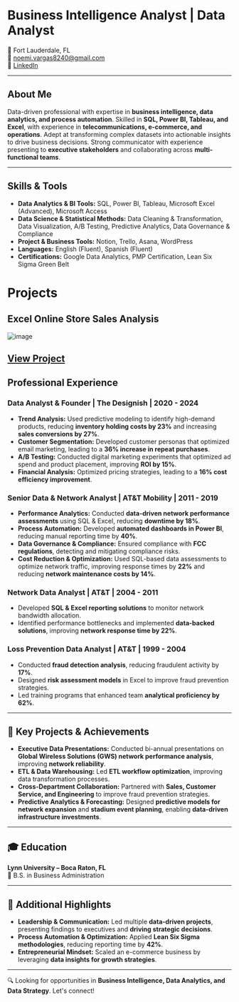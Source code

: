 # Business Intelligence Analyst | Data Analyst  

📍 Fort Lauderdale, FL  
📧 noemi.vargas8240@gmail.com  
🔗 [LinkedIn](linkedin.com/in/noemivargas)  

---

##  About Me  
Data-driven professional with expertise in **business intelligence, data analytics, and process automation**. Skilled in **SQL, Power BI, Tableau, and Excel**, with experience in **telecommunications, e-commerce, and operations**. Adept at transforming complex datasets into actionable insights to drive business decisions. Strong communicator with experience presenting to **executive stakeholders** and collaborating across **multi-functional teams**.  

---

##  Skills & Tools  
- **Data Analytics & BI Tools:** SQL, Power BI, Tableau, Microsoft Excel (Advanced), Microsoft Access  
- **Data Science & Statistical Methods:** Data Cleaning & Transformation, Data Visualization, A/B Testing, Predictive Analytics, Data Governance & Compliance  
- **Project & Business Tools:** Notion, Trello, Asana, WordPress  
- **Languages:** English (Fluent), Spanish (Fluent)  
- **Certifications:** Google Data Analytics, PMP Certification, Lean Six Sigma Green Belt  

# Projects
## Excel Online Store Sales Analysis
![image](https://github.com/user-attachments/assets/d79e4a98-4e72-458c-8b76-a046886599c8)

## <a href="https://github.com/noemile8240/EliteStore_Analysis/blob/main/README.md/">View Project</a>





## Professional Experience  
### **Data Analyst & Founder | The Designish | 2020 - 2024**  
- **Trend Analysis:** Used predictive modeling to identify high-demand products, reducing **inventory holding costs by 23%** and increasing **sales conversions by 27%**.  
- **Customer Segmentation:** Developed customer personas that optimized email marketing, leading to a **36% increase in repeat purchases**.  
- **A/B Testing:** Conducted digital marketing experiments that optimized ad spend and product placement, improving **ROI by 15%**.  
- **Financial Analysis:** Optimized pricing strategies, leading to a **16% cost efficiency improvement**.  

### **Senior Data & Network Analyst | AT&T Mobility | 2011 - 2019**  
- **Performance Analytics:** Conducted **data-driven network performance assessments** using SQL & Excel, reducing **downtime by 18%**.  
- **Process Automation:** Developed **automated dashboards in Power BI**, reducing manual reporting time by **40%**.  
- **Data Governance & Compliance:** Ensured compliance with **FCC regulations**, detecting and mitigating compliance risks.  
- **Cost Reduction & Optimization:** Used SQL-based data assessments to optimize network traffic, improving response times by **22%** and reducing **network maintenance costs by 14%**.  

### **Network Data Analyst | AT&T | 2004 - 2011**  
- Developed **SQL & Excel reporting solutions** to monitor network bandwidth allocation.  
- Identified performance bottlenecks and implemented **data-backed solutions**, improving **network response time by 22%**.  

### **Loss Prevention Data Analyst | AT&T | 1999 - 2004**  
- Conducted **fraud detection analysis**, reducing fraudulent activity by **17%**.  
- Designed **risk assessment models** in Excel to improve fraud prevention strategies.  
- Led training programs that enhanced team **analytical proficiency by 62%**.  

---

## 🚀 Key Projects & Achievements  
- **Executive Data Presentations:** Conducted bi-annual presentations on **Global Wireless Solutions (GWS) network performance analysis**, improving **network reliability**.  
- **ETL & Data Warehousing:** Led **ETL workflow optimization**, improving data transformation processes.  
- **Cross-Department Collaboration:** Partnered with **Sales, Customer Service, and Engineering** to improve fraud prevention strategies.  
- **Predictive Analytics & Forecasting:** Designed **predictive models for network expansion** and **stadium event planning**, enabling **data-driven infrastructure investments**.  

---

## 🎓 Education  
**Lynn University – Boca Raton, FL**  
📜 B.S. in Business Administration  

---

## 📌 Additional Highlights  
- **Leadership & Communication:** Led multiple **data-driven projects**, presenting findings to executives and **driving strategic decisions**.  
- **Process Automation & Optimization:** Applied **Lean Six Sigma methodologies**, reducing reporting time by **42%**.  
- **Entrepreneurial Mindset:** Scaled an e-commerce business by leveraging **data insights for growth strategies**.  

---

🔍 Looking for opportunities in **Business Intelligence, Data Analytics, and Data Strategy**. Let's connect!
